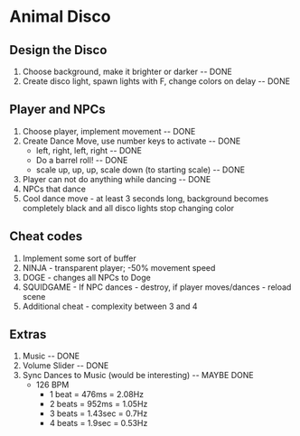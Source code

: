 # Animal Disco

## Design the Disco
1. Choose background, make it brighter or darker -- DONE
2. Create disco light, spawn lights with F, change colors on delay -- DONE

## Player and NPCs
1. Choose player, implement movement -- DONE
2. Create Dance Move, use number keys to activate -- DONE
    * left, right, left, right -- DONE
    * Do a barrel roll! -- DONE
    * scale up, up, up, scale down (to starting scale) -- DONE
3. Player can not do anything while dancing -- DONE
4. NPCs that dance
5. Cool dance move - at least 3 seconds long, background becomes completely black and all disco lights stop changing color

## Cheat codes
1. Implement some sort of buffer
2. NINJA - transparent player; -50% movement speed
3. DOGE - changes all NPCs to Doge
4. SQUIDGAME - If NPC dances - destroy, if player moves/dances - reload scene
5. Additional cheat - complexity between 3 and 4

## Extras
1. Music -- DONE
2. Volume Slider -- DONE
3. Sync Dances to Music (would be interesting) -- MAYBE DONE
    * 126 BPM
        * 1 beat = 476ms = 2.08Hz
        * 2 beats = 952ms = 1.05Hz
        * 3 beats = 1.43sec = 0.7Hz
        * 4 beats = 1.9sec = 0.53Hz